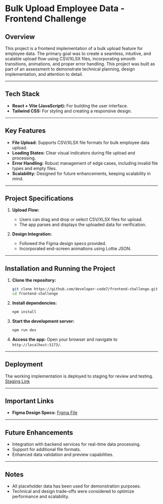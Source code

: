 # Bulk Upload Employee Data - Frontend Challenge

## Overview
This project is a frontend implementation of a bulk upload feature for employee data. The primary goal was to create a seamless, intuitive, and scalable upload flow using CSV/XLSX files, incorporating smooth transitions, animations, and proper error handling. This project was built as part of an assessment to demonstrate technical planning, design implementation, and attention to detail.

---

## Tech Stack

- **React + Vite (JavaScript):** For building the user interface.
- **Tailwind CSS:** For styling and creating a responsive design.

---

## Key Features

- **File Upload:** Supports CSV/XLSX file formats for bulk employee data upload.
- **Loading States:** Clear visual indicators during file upload and processing.
- **Error Handling:** Robust management of edge cases, including invalid file types and empty files.
- **Scalability:** Designed for future enhancements, keeping scalability in mind.

---

## Project Specifications

1. **Upload Flow:**
   - Users can drag and drop or select CSV/XLSX files for upload.
   - The app parses and displays the uploaded data for verification.

2. **Design Integration:**
   - Followed the Figma design specs provided.
   - Incorporated end-screen animations using Lottie JSON.

---

## Installation and Running the Project

1. **Clone the repository:**
   ```bash
   git clone https://github.com/developer-code7/frontend-challenge.git
   cd frontend-challenge
   ```

2. **Install dependencies:**
   ```bash
   npm install
   ```

3. **Start the development server:**
   ```bash
   npm run dev
   ```

4. **Access the app:**
   Open your browser and navigate to `http://localhost:5173/`.

---

## Deployment
The working implementation is deployed to staging for review and testing. [Staging Link](https://frontend-challenge-5cw1.vercel.app/)

---

## Important Links

- **Figma Design Specs:** [Figma File](https://www.figma.com/design/7UCj9AfencphvGrGZWCWrU/Kelick-UI-Screen-Reference?nodeid=1-2917&t=OghoitjbDCpok1jR-11) 

---

## Future Enhancements

- Integration with backend services for real-time data processing.
- Support for additional file formats.
- Enhanced data validation and preview capabilities.

---

## Notes

- All placeholder data has been used for demonstration purposes.
- Technical and design trade-offs were considered to optimize performance and scalability.
